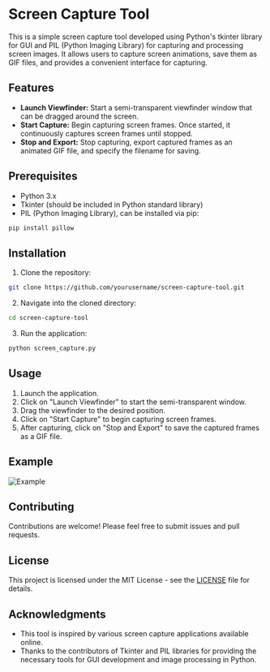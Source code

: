 # Screen Capture Tool

This is a simple screen capture tool developed using Python's tkinter library for GUI and PIL (Python Imaging Library) for capturing and processing screen images. It allows users to capture screen animations, save them as GIF files, and provides a convenient interface for capturing.

## Features

- **Launch Viewfinder:** Start a semi-transparent viewfinder window that can be dragged around the screen.
- **Start Capture:** Begin capturing screen frames. Once started, it continuously captures screen frames until stopped.
- **Stop and Export:** Stop capturing, export captured frames as an animated GIF file, and specify the filename for saving.

## Prerequisites

- Python 3.x
- Tkinter (should be included in Python standard library)
- PIL (Python Imaging Library), can be installed via pip:

```bash
pip install pillow
```

## Installation

1. Clone the repository:

```bash
git clone https://github.com/yourusername/screen-capture-tool.git
```

2. Navigate into the cloned directory:

```bash
cd screen-capture-tool
```

3. Run the application:

```bash
python screen_capture.py
```

## Usage

1. Launch the application.
2. Click on "Launch Viewfinder" to start the semi-transparent window.
3. Drag the viewfinder to the desired position.
4. Click on "Start Capture" to begin capturing screen frames.
5. After capturing, click on "Stop and Export" to save the captured frames as a GIF file.

## Example

![Example](example.gif)

## Contributing

Contributions are welcome! Please feel free to submit issues and pull requests.

## License

This project is licensed under the MIT License - see the [LICENSE](LICENSE) file for details.

## Acknowledgments

- This tool is inspired by various screen capture applications available online.
- Thanks to the contributors of Tkinter and PIL libraries for providing the necessary tools for GUI development and image processing in Python.
